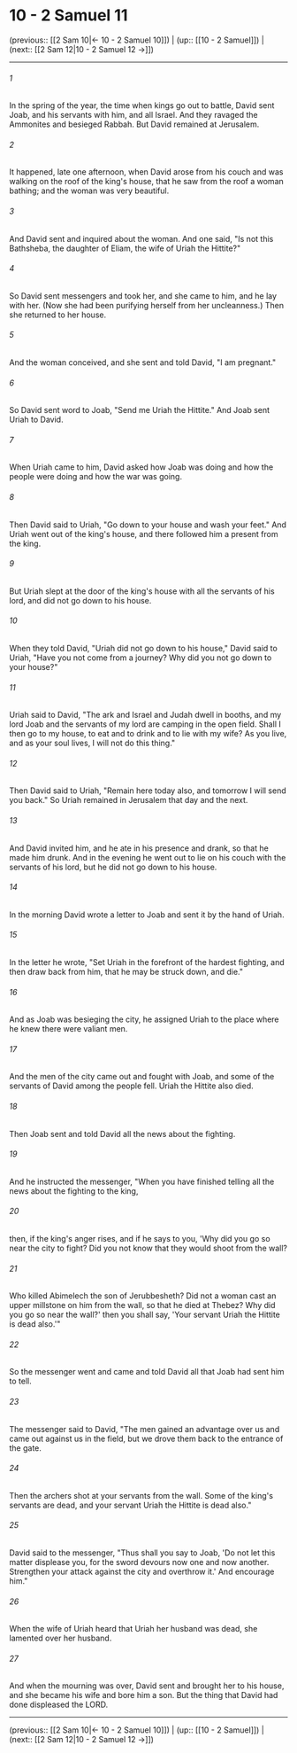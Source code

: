 # 10 - 2 Samuel 11

(previous:: [[2 Sam 10|← 10 - 2 Samuel 10]]) | (up:: [[10 - 2 Samuel]]) | (next:: [[2 Sam 12|10 - 2 Samuel 12 →]])

***


###### 1 
In the spring of the year, the time when kings go out to battle, David sent Joab, and his servants with him, and all Israel. And they ravaged the Ammonites and besieged Rabbah. But David remained at Jerusalem. 

###### 2 
It happened, late one afternoon, when David arose from his couch and was walking on the roof of the king's house, that he saw from the roof a woman bathing; and the woman was very beautiful. 

###### 3 
And David sent and inquired about the woman. And one said, "Is not this Bathsheba, the daughter of Eliam, the wife of Uriah the Hittite?" 

###### 4 
So David sent messengers and took her, and she came to him, and he lay with her. (Now she had been purifying herself from her uncleanness.) Then she returned to her house. 

###### 5 
And the woman conceived, and she sent and told David, "I am pregnant." 

###### 6 
So David sent word to Joab, "Send me Uriah the Hittite." And Joab sent Uriah to David. 

###### 7 
When Uriah came to him, David asked how Joab was doing and how the people were doing and how the war was going. 

###### 8 
Then David said to Uriah, "Go down to your house and wash your feet." And Uriah went out of the king's house, and there followed him a present from the king. 

###### 9 
But Uriah slept at the door of the king's house with all the servants of his lord, and did not go down to his house. 

###### 10 
When they told David, "Uriah did not go down to his house," David said to Uriah, "Have you not come from a journey? Why did you not go down to your house?" 

###### 11 
Uriah said to David, "The ark and Israel and Judah dwell in booths, and my lord Joab and the servants of my lord are camping in the open field. Shall I then go to my house, to eat and to drink and to lie with my wife? As you live, and as your soul lives, I will not do this thing." 

###### 12 
Then David said to Uriah, "Remain here today also, and tomorrow I will send you back." So Uriah remained in Jerusalem that day and the next. 

###### 13 
And David invited him, and he ate in his presence and drank, so that he made him drunk. And in the evening he went out to lie on his couch with the servants of his lord, but he did not go down to his house. 

###### 14 
In the morning David wrote a letter to Joab and sent it by the hand of Uriah. 

###### 15 
In the letter he wrote, "Set Uriah in the forefront of the hardest fighting, and then draw back from him, that he may be struck down, and die." 

###### 16 
And as Joab was besieging the city, he assigned Uriah to the place where he knew there were valiant men. 

###### 17 
And the men of the city came out and fought with Joab, and some of the servants of David among the people fell. Uriah the Hittite also died. 

###### 18 
Then Joab sent and told David all the news about the fighting. 

###### 19 
And he instructed the messenger, "When you have finished telling all the news about the fighting to the king, 

###### 20 
then, if the king's anger rises, and if he says to you, 'Why did you go so near the city to fight? Did you not know that they would shoot from the wall? 

###### 21 
Who killed Abimelech the son of Jerubbesheth? Did not a woman cast an upper millstone on him from the wall, so that he died at Thebez? Why did you go so near the wall?' then you shall say, 'Your servant Uriah the Hittite is dead also.'" 

###### 22 
So the messenger went and came and told David all that Joab had sent him to tell. 

###### 23 
The messenger said to David, "The men gained an advantage over us and came out against us in the field, but we drove them back to the entrance of the gate. 

###### 24 
Then the archers shot at your servants from the wall. Some of the king's servants are dead, and your servant Uriah the Hittite is dead also." 

###### 25 
David said to the messenger, "Thus shall you say to Joab, 'Do not let this matter displease you, for the sword devours now one and now another. Strengthen your attack against the city and overthrow it.' And encourage him." 

###### 26 
When the wife of Uriah heard that Uriah her husband was dead, she lamented over her husband. 

###### 27 
And when the mourning was over, David sent and brought her to his house, and she became his wife and bore him a son. But the thing that David had done displeased the LORD.

***

(previous:: [[2 Sam 10|← 10 - 2 Samuel 10]]) | (up:: [[10 - 2 Samuel]]) | (next:: [[2 Sam 12|10 - 2 Samuel 12 →]])
